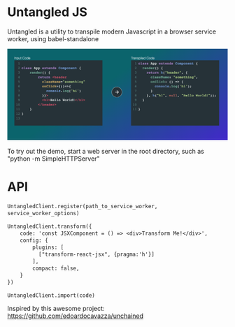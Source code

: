 Untangled JS
============

Untangled is a utility to transpile modern Javascript in a browser service worker, using babel-standalone 

![Demo Screenshot](https://raw.githubusercontent.com/Evanfeenstra/untangled/master/demo/demo-screenshot.png)

To try out the demo, start a web server in the root directory, such as "python -m SimpleHTTPServer"

API
===
```
UntangledClient.register(path_to_service_worker, service_worker_options)
```
```
UntangledClient.transform({
	code: 'const JSXComponent = () => <div>Transform Me!</div>',
	config: {
	    plugins: [
	      ["transform-react-jsx", {pragma:'h'}]
	    ],
	    compact: false,
	}
})
```
```
UntangledClient.import(code)
```

Inspired by this awesome project: https://github.com/edoardocavazza/unchained